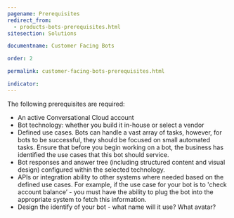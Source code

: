 ```yaml
---
pagename: Prerequisites
redirect_from:
  - products-bots-prerequisites.html
sitesection: Solutions

documentname: Customer Facing Bots

order: 2

permalink: customer-facing-bots-prerequisites.html

indicator:
---
```


The following prerequisites are required:

* An active Conversational Cloud account
* Bot technology: whether you build it in-house or select a vendor
* Defined use cases.  Bots can handle a vast array of tasks, however, for bots to be successful, they should be focused on small automated tasks.  Ensure that before you begin working on a bot, the business has identified the use cases that this bot should service.
* Bot responses and answer tree (including structured content and visual design) configured within the selected technology. 
* APIs or integration ability to other systems where needed based on the defined use cases.  For example, if the use case for your bot is to 'check account balance’ - you must have the ability to plug the bot into the appropriate system to fetch this information. 
* Design the identify of your bot - what name will it use? What avatar?

